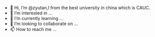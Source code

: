 - 👋 Hi, I’m @zyutan,I from the best university in china which is CAUC.
- 👀 I’m interested in ...
- 🌱 I’m currently learning ...
- 💞️ I’m looking to collaborate on ...
- 📫 How to reach me ...

<!---
zyutan/zyutan is a ✨ special ✨ repository because its `README.md` (this file) appears on your GitHub profile.
You can click the Preview link to take a look at your changes.
--->
